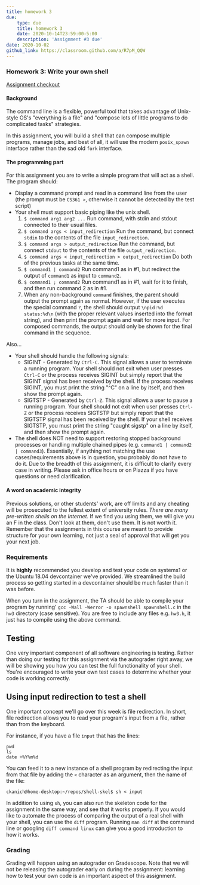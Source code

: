 ```yaml
---
title: homework 3
due: 
    type: due
    title: homework 3
    date: 2020-10-14T23:59:00-5:00
    description: 'Assignment #3 due'
date: 2020-10-02
github_link: https://classroom.github.com/a/R7pM_QQW
---
```


### Homework 3: Write your own shell

[Assignment checkout]({{page.github_link}})

#### Background

The command line is a flexible, powerful tool that takes advantage of Unix-style OS's "everything is
a file" and "compose lots of little programs to do complicated tasks" strategies.

In this assignment, you will build a shell that can compose multiple programs, manage jobs, and best
of all, it will use the modern `posix_spawn` interface rather than the sad old `fork` interface.

#### The programming part

For this assignment you are to write a simple program that will act as a shell. The program should:

* Display a command prompt and read in a command line from the user (the prompt must be `CS361 >`, otherwise it cannot be detected by the test script)
* Your shell must support basic piping like the unix shell. 
  1. `$ command arg1 arg2 ...` Run command, with stdin and stdout connected to their usual files.
  2. `$ command args < input_redirection` Run the command, but connect `stdin` to the contents of
     the file `input_redirection`.
  3. `$ command args > output_redirection`  Run the command, but connect `stdout` to the contents of
     the file `output_redirection`.
  3. `$ command args < input_redirection > output_redirection`  Do both of the previous tasks at the
     same time.
  2. `$ command1 | command2` Run command1 as in #1, but redirect the output of `command1` as input to `command2`. 
  3. `$ command1 ; command2` Run command1 as in #1, wait for it to
     finish, and then run command 2 as in #1. 
  4. When any non-background `command` finishes, the parent should output the prompt again as
     normal. However, if the user executes the special command `?`, the shell should output
     `\npid:%d status:%d\n` (with the proper relevant values inserted into the format string), and
     then print the prompt again and wait for more input. For composed commands, the output should
     only be shown for the final command in the sequence.

Also...
* Your shell should handle the following signals:
	* SIGINT - Generated by `Ctrl-C`. This signal allows a user to terminate a running program. Your shell should not exit when user presses `Ctrl-C` or the process receives SIGINT but simply report that the SIGINT signal has been received by the shell. If the process receives SIGINT, you must print the string "^C" on a line by itself, and then show the prompt again.
	* SIGTSTP - Generated by `Ctrl-Z`. This signal allows a user to pause a running program. Your shell should not exit when user presses `Ctrl-Z` or the process receives SIGTSTP but simply report that the SIGTSTP signal has been received by the shell. If your shell receives SIGTSTP, you must print the string "caught sigstp" on a line by itself, and then show the prompt again.
* The shell does NOT need to support restoring stopped background processes or handling multiple
  chained pipes (e.g. `command1 | command2 | command3`). Essentially, if anything not matching the use cases/requirements above is in
  question, you probably do not have to do it. Due to the breadth of this assignment, it is
  difficult to clarify every case in writing. Please ask in office hours or on Piazza if you have
  questions or need clarification.

#### A word on academic integrity

Previous solutions, or other students' work, are off limits and any cheating will be prosecuted to
the fullest extent of university rules. *There are many pre-written shells on the Internet.* If we
find you using them, we will give you an F in the class.  Don't look at them, don't use them. It is
not worth it. Remember that the assignments in this course are meant to provide structure for your
own learning, not just a seal of approval that will get you your next job.

### Requirements

It is **highly** recommended you develop and test your code on systems1 or the Ubuntu 18.04
devcontainer we've provided. We streamlined the build process so getting started in a devcontainer
should be much faster than it was before.

When you turn in the assignment, the TA should be able to compile your program by running'
`gcc -Wall -Werror -o spawnshell spawnshell.c` in the `hw3` directory (case sensitive). You are free
to include any files e.g. `hw3.h`, it just has to compile using the above command.


## Testing

One very important component of all software engineering is testing. Rather than doing our testing
for this assignment via the autograder right away, we will be showing you how you can test the full
functionality of your shell. You're encouraged to write your own test cases to determine whether your
code is working correctly.

## Using input redirection to test a shell

One important concept we'll go over this week is file redirection. In short, file redirection allows
you to read your program's input from a file, rather than from the keyboard.

For instance, if you have a file `input` that has the lines:

```
pwd
ls
date +%Y%m%d
```

You can feed it to a new instance of a shell program by redirecting the input from that file by
adding the `<` character as an argument, then the name of the file:

```
ckanich@home-desktop:~/repos/shell-skel$ sh < input 
```

In addition to using `sh`, you can also run the skeleton code for the assignment in the same way,
and see that it works properly. If you would like to automate the process of comparing the output of
a real shell with your shell, you can use the `diff` program. Running `man diff` at the command line
or googling `diff command linux` can give you a good introduction to how it works.

### Grading

Grading will happen using an autograder on Gradescope. Note that we will not be releasing the
autograder early on during the assignment: learning how to test your own code is an important aspect
of this assignment.


